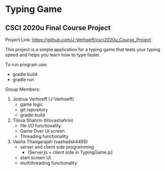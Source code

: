 # Typing Game
## CSCI 2020u Final Course Project

Project Link: https://github.com/J-Verhoeff/csci2020u_Course_Project

This project is a simple application for a typing game that tests your typing speed and helps you learn how to type faster.

To run program use:

- gradle build
- gradle run

Group Members:

1. Joshua Verhoeff (J-Verhoeff)
      * game logic
      * git repository
      * gradle build
2. Tilova Shahrin (tilovashahrin)
      * file I/O functionality
      * Game Over UI screen
      * Threading functionality
3. Vasha Thangarajah (vashadsk4495)
      * server and client side programming
          * (Server.js + client side in TypingGame.js)
      * start screen UI
      * multithreading functionality
